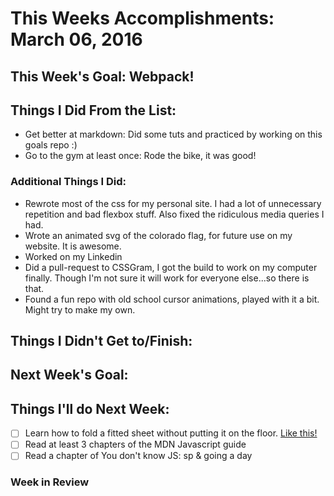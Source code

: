 # This Weeks Accomplishments: March 06, 2016

## This Week's Goal: Webpack!

## Things I Did From the List:

- Get better at markdown: Did some tuts and practiced by working on this goals repo :)  
- Go to the gym at least once: Rode the bike, it was good!

### Additional Things I Did:

- Rewrote most of the css for my personal site. I had a lot of unnecessary repetition and bad flexbox stuff. Also fixed the ridiculous media queries I had.
- Wrote an animated svg of the colorado flag, for future use on my website. It is awesome.
- Worked on my Linkedin
- Did a pull-request to CSSGram, I got the build to work on my computer finally. Though I'm not sure it will work for everyone else...so there is that.
- Found a fun repo with old school cursor animations, played with it a bit. Might try to make my own.

## Things I Didn't Get to/Finish:

## Next Week's Goal: 

## Things I'll do Next Week:

- [ ] Learn how to fold a fitted sheet without putting it on the floor. [Like this!](https://www.youtube.com/watch?v=_Z5k9nWcuFc)
- [ ] Read at least 3 chapters of the MDN Javascript guide
- [ ] Read a chapter of You don't know JS: sp & going a day

### Week in Review
